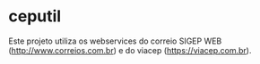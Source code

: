 # ceputil

Este projeto utiliza os webservices do correio SIGEP WEB (http://www.correios.com.br) e do viacep (https://viacep.com.br).
